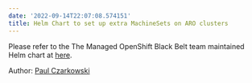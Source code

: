 ```yaml
---
date: '2022-09-14T22:07:08.574151'
title: Helm Chart to set up extra MachineSets on ARO clusters
---
```


Please refer to the The Managed OpenShift Black Belt team maintained Helm chart at [here](https://github.com/rh-mobb/helm-charts/tree/main/charts/aro-machinesets#readme).

Author:
[Paul Czarkowski](https://twitter.com/pczarkowski)
